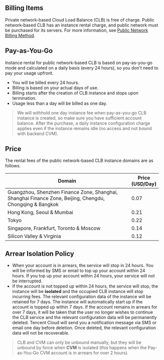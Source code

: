 ## Billing Items
Private network-based Cloud Load Balance (CLB) is free of charge. Public network-based CLB has an instance rental charge, and public network must be purchased for its servers. For more information, see [Public Network Billing Method](https://intl.cloud.tencent.com/document/product/213/10578).

## Pay-as-You-Go
Instance rental for public network-based CLB is based on pay-as-you-go mode and calculated on a daily basis (every 24 hours), so you don't need to pay your usage upfront.
- You will be billed every 24 hours.
- Billing is based on your actual days of use.
- Billing starts after the creation of CLB instance and stops upon termination.
- Usage less than a day will be billed as one day.

> We will withhold one day instance fee when pay-as-you-go CLB instance is created, so make sure you have sufficient account balance. After the purchase, a daily instance configuration charge applies even if the instance remains idle (no access and not bound with backend CVM).

## Price
The rental fees of the public network-based CLB instance domains are as follows.

|  Domain | Price<br>(USD/Day) |
|---------|---------|
| Guangzhou, Shenzhen Finance Zone, Shanghai, Shanghai Finance Zone, Beijing, Chengdu, Chongqing & Bangkok | 0.07 |  
| Hong Kong, Seoul & Mumbai| 0.21 |
| Tokyo | 0.22 |
| Singapore, Frankfurt, Toronto & Moscow | 0.14 |
| Silicon Valley & Virginia | 0.12 |

## Arrear Isolation Policy

- When your account is in arrears, the service will stop in 24 hours. You will be informed by SMS or email to top up your account within 24 hours. If you top up your account within 24 hours, your service will not be interrupted. 
- If the account is not topped up within 24 hours, the service will stop, the instance will be **isolated** and the occupied CLB instance will stop incurring fees. The relevant configuration data of the instance will be retained for 7 days. The instance will automatically start up if the account is topped up within 7 days. If the account remains in arrears for over 7 days, it will be taken that the user no longer wishes to continue the CLB service and the relevant configuration data will be permanently deleted. Tencent Cloud will send you a notification message via SMS or email one day before deletion. Once deleted, the relevant configuration data will not be recoverable.

> CLB and CVM can only be unbound manually, but they will be unbound by force when **CVM** is isolated (this happens when the Pay-as-You-Go CVM account is in arrears for over 2 hours).
